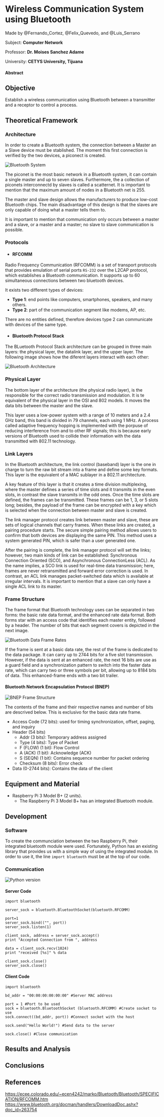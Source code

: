# Wireless Communication System using Bluetooth

Made by @Fernando_Cortez, @Felix_Quevedo, and @Luis_Serrano

Subject: **Computer Network**

Professor: **Dr. Moises Sanchez Adame**

University: **CETYS University, Tijuana**

#### Abstract

## Objective
Establish a wireless communication using Bluetooth between a transmitter and a receptor to control a process.

## Theoretical Framework

### Architecture
In order to create a Bluetooth system, the connection between a Master an a Slave device must be stablished. The moment this first connection is verified by the two devices, a piconect is created. 

![Bluetooth System](https://raw.githubusercontent.com/LuisS96/Redes_de_Computadoras/feature/Bluetooth/Proyects/WirelessCommunicationSystems/Bluetooth/Bluetooth_Net.png)

The piconet is the most basic network in a Bluetooth system, it can contain a single master and up to seven slaves. Furthermore, the a collection of piconets interconnectd by slaves is called a scatternet. It is important to mention that the maximum amount of nodes in a Bluetooth net is 255. 

The master and slave design allows the manufacturers to produce low-cost Bluetooth chips. The main disadvantage of this design is that the slaves are only capable of doing what a master tells them to.

It is important to mention that communication only occurs between a master and a slave, or a master and a master; no slave to slave communication is possible. 

### Protocols
- #### RFCOMM
Radio Frequency Communication (RFCOMM) is a set of transport protocols that provides emulation of serial ports `RS-232` over the L2CAP protocol, which establishes a Bluetooth communication. It supports up to 60 simultaneous connections between two bluetooth devices.

It exists two different types of devices:
- **Type 1**: end points like computers, smartphones, speakers, and many others.
- **Type 2**: part of the communication segment like modems, AP, etc.

There are no entities defined, therefore devices type 2 can communicate with devices of the same type.

- #### Bluetooth Protocol Stack
The BLuetooth Protocol Stack architecture can be grouped in three main layers: the physical layer, the datalink layer, and the upper layer. The following image shows how the diferent layers interact with each other:

![Bluetooth Architecture](https://raw.githubusercontent.com/LuisS96/Redes_de_Computadoras/feature/Bluetooth/Proyects/WirelessCommunicationSystems/Bluetooth/Bluetooth_Architecture.png)

### Physical Layer 
The bottom layer of the architecture (the physical radio layer), is the responsible for the correct radio transmission and modulation. It is te equivalent of the physical layer in the OSI and 802 models. It moves the data bits between the master and the slave. 

This layer uses a low-power system with a range of 10 meters and a 2.4 GHz band, this band is divided in 79 channels, each using 1 MHz. A process called adaptive frequency hopping is implemented with the porpuse of reducing interference from and to other RF signals; this is because early versions of Bluetooth used to collide their information with the data transmitted with 802.11 technology.

### Link Layers
In the Bluetooth architecture, the link control (baseband) layer is the one in charge to turn the raw bit stream into a frame and define some key formats. This layer is the equivalent of a MAC sublayer in a 802.11 architecture.

A key feature of this layer is that it creates a time division multiplexing, where the master defines a series of time slots and it transmits in the even slots, in contrast the slave transmits in the odd ones. Once the time slots are defined, the frames can be transmitted. These frames can be 1, 3, or 5 slots long; besides, the payload of the frame can be encrypted with a key which is selected when the connection between master and slave is created.

The link manager protocol creates link between master and slave, these are sets of logical channels that carry frames. When these links are created, a pairing procedure starts. The secure simple pairing method allows users to confirm that both devices are displaying the same PIN. This method uses a system generated PIN, which is safer than a user generated one.

After the pairing is complete, the link manager protocol will set the links; however, two main kinds of link can be established: Synchronous Connection Oriented (SCO), and Asynchronous ConnectionLess (ACL). As the name implies, a SCO link is used for real-time data transmission; here, frames are never retransmitted and forward error correction is used. In contrast, an ACL link manages packet-switched data which is available at irregular intervals. It is important to mention that a slave can only have a single ACL link to its master.

### Frame Structure
The frame format that Bluetooth technology uses can be separated in two forms: the basic rate data format, and the enhanced rate data format. Both forms star with an access code that identifies each master entity, followed by a header. The number of bits that each segment covers is depicted in the next image.

![Bluetooth Data Frame Rates](https://raw.githubusercontent.com/LuisS96/Redes_de_Computadoras/feature/Bluetooth/Proyects/WirelessCommunicationSystems/Bluetooth/Bluetooth_DataFrame.png)

If the frame is sent at a basic data rate, the rest of the frame is dedicated to the data package. It can carry up to 2744 bits for a five slot transmission. However, if the data is sent at an enhanced rate, the next 16 bits are use as a guard field and a synchronization pattern to switch into the faster data rate, which can carry two or three symbols per bit, allowing up to 8184 bits of data. This enhanced-frame ends with a two bit trailer.

#### Bluetooth Network Encapsulation Protocol (BNEP)
![BNEP Frame Structure](https://raw.githubusercontent.com/LuisS96/Redes_de_Computadoras/feature/Bluetooth/Proyects/WirelessCommunicationSystems/Bluetooth/Bluetooth_Frame_Format.png)

The contents of the frame and their respective names and number of bits are descrived below. This is exclusivo for the basic data rate frame.

- Access Code (72 bits): used for timing synchronization, offset, paging, and inquiry
- Header (54 bits)
  - Addr (3 bits): Temporary address assigned
  - Type (4 bits): Type of Packet
  - F (FLOW) (1 bit): Flow Control
  - A (ACK) (1 bit): Acknowledge (ACK)
  - S (SEQN) (1 bit): Contains sequence number for packet ordering 
  - Checksum (8 bits): Error check
- Data (0-2744 bits): Contains the data of the client

## Equipment and Material
- Raspberry Pi 3 Model B+ (2 units).
  - The Raspberry Pi 3 Model B+ has an integrated Bluetooth module.

## Development

### Software
To create the communciation between the two Raspberry Pi, their integrated bluetooth module were used. Fortunately, Python has an existing library that provides us with a simple way of using the integrated module. In order to use it, the line  `import bluetooth` must be at the top of our code.

### Communication

![Python version](https://img.shields.io/badge/python-v2.7-brightgreen.svg)

#### Server Code
```
import bluetooth

server_sock = bluetooth.BluetoothSocket(bluetooth.RFCOMM)

port=1
server_sock.bind(("", port))
server_sock.listen(1)

client_sock, address = server_sock.accept()
print "Accepted Connection from ", address

data = client_sock.recv(1024)
print "received [%s]" % data

client_sock.close()
server_sock.close()
```
#### Client Code
```
import bluetooth

bd_addr = "00:00:00:00:00:00" #Server MAC address

port = 1 #Port to be used
sock = bluetooth.BluetoothSocket (bluetooth.RFCOMM) #Create socket to use
sock.connect((bd_addr, port)) #Connect socket with the host

sock.send("Hello World!") #Send data to the server

sock.close() #Close communication
```

## Results and Analysis



## Conclusions



## References
https://ecee.colorado.edu/~ecen4242/marko/Bluetooth/Bluetooth/SPECIFICATION/RFCOMM.htm
https://www.bluetooth.org/docman/handlers/DownloadDoc.ashx?doc_id=263754
